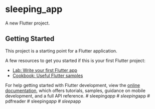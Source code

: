 # sleeping_app

A new Flutter project.

## Getting Started

This project is a starting point for a Flutter application.

A few resources to get you started if this is your first Flutter project:

- [Lab: Write your first Flutter app](https://docs.flutter.dev/get-started/codelab)
- [Cookbook: Useful Flutter samples](https://docs.flutter.dev/cookbook)

For help getting started with Flutter development, view the
[online documentation](https://docs.flutter.dev/), which offers tutorials,
samples, guidance on mobile development, and a full API reference.
#   s l e e p i n g _ a p p  
 #   s l e e p i n g _ a p p  
 #   p d f r e a d e r  
 #   s l e e p i n g _ a p p  
 #   s l e e p _ a p p  
 